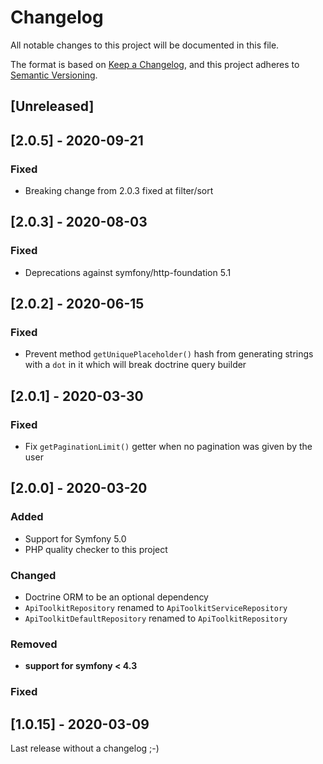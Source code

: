 # Changelog
All notable changes to this project will be documented in this file.

The format is based on [Keep a Changelog](https://keepachangelog.com/en/1.0.0/),
and this project adheres to [Semantic Versioning](https://semver.org/spec/v2.0.0.html).

## [Unreleased]

## [2.0.5] - 2020-09-21
### Fixed
* Breaking change from 2.0.3 fixed at filter/sort

## [2.0.3] - 2020-08-03
### Fixed
* Deprecations against symfony/http-foundation 5.1

## [2.0.2] - 2020-06-15
### Fixed
* Prevent method `getUniquePlaceholder()` hash from generating strings with a `dot` in it which will break doctrine query builder

## [2.0.1] - 2020-03-30
### Fixed
* Fix `getPaginationLimit()` getter when no pagination was given by the user

## [2.0.0] - 2020-03-20
### Added
* Support for Symfony 5.0
* PHP quality checker to this project

### Changed
* Doctrine ORM to be an optional dependency
* `ApiToolkitRepository` renamed to `ApiToolkitServiceRepository` 
* `ApiToolkitDefaultRepository` renamed to `ApiToolkitRepository` 


### Removed
* __support for symfony < 4.3__

### Fixed


## [1.0.15] - 2020-03-09
Last release without a changelog ;-) 
 
